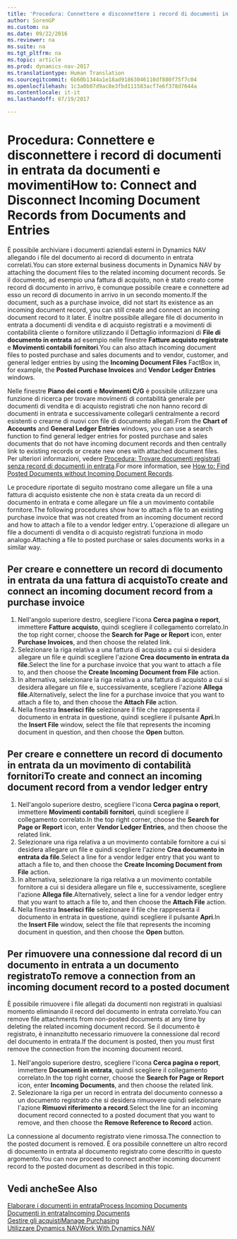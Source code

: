 ```yaml
---
title: 'Procedura: Connettere e disconnettere i record di documenti in entrata da documenti e movimenti'
author: SorenGP
ms.custom: na
ms.date: 09/22/2016
ms.reviewer: na
ms.suite: na
ms.tgt_pltfrm: na
ms.topic: article
ms.prod: dynamics-nav-2017
ms.translationtype: Human Translation
ms.sourcegitcommit: 6b60b1344a1e18ad91863046110df880f75f7c04
ms.openlocfilehash: 1c3a0b07d9ac8e3fbd111583acf7e6f378d7644a
ms.contentlocale: it-it
ms.lasthandoff: 07/19/2017

---
```


# <a name="how-to-connect-and-disconnect-incoming-document-records-from-documents-and-entries"></a><span data-ttu-id="7a9f9-102">Procedura: Connettere e disconnettere i record di documenti in entrata da documenti e movimenti</span><span class="sxs-lookup"><span data-stu-id="7a9f9-102">How to: Connect and Disconnect Incoming Document Records from Documents and Entries</span></span>
<span data-ttu-id="7a9f9-103">È possibile archiviare i documenti aziendali esterni in Dynamics NAV allegando i file del documento ai record di documento in entrata correlati.</span><span class="sxs-lookup"><span data-stu-id="7a9f9-103">You can store external business documents in Dynamics NAV by attaching the document files to the related incoming document records.</span></span> <span data-ttu-id="7a9f9-104">Se il documento, ad esempio una fattura di acquisto, non è stato creato come record di documento in arrivo, è comunque possibile creare e connettere ad esso un record di documento in arrivo in un secondo momento.</span><span class="sxs-lookup"><span data-stu-id="7a9f9-104">If the document, such as a purchase invoice, did not start its existence as an incoming document record, you can still create and connect an incoming document record to it later.</span></span> <span data-ttu-id="7a9f9-105">È inoltre possibile allegare file di documento in entrata a documenti di vendita e di acquisto registrati e a movimenti di contabilità cliente o fornitore utilizzando il Dettaglio informazioni di **File di documento in entrata** ad esempio nelle finestre **Fatture acquisto registrate** e **Movimenti contabili fornitori**.</span><span class="sxs-lookup"><span data-stu-id="7a9f9-105">You can also attach incoming document files to posted purchase and sales documents and to vendor, customer, and general ledger entries by using the **Incoming Document Files** FactBox in, for example, the **Posted Purchase Invoices** and **Vendor Ledger Entries** windows.</span></span>

<span data-ttu-id="7a9f9-106">Nelle finestre **Piano dei conti** e **Movimenti C/G** è possibile utilizzare una funzione di ricerca per trovare movimenti di contabilità generale per documenti di vendita e di acquisto registrati che non hanno record di documenti in entrata e successivamente collegarli centralmente a record esistenti o crearne di nuovi con file di documento allegati.</span><span class="sxs-lookup"><span data-stu-id="7a9f9-106">From the **Chart of Accounts** and **General Ledger Entries** windows, you can use a search function to find general ledger entries for posted purchase and sales documents that do not have incoming document records and then centrally link to existing records or create new ones with attached document files.</span></span> <span data-ttu-id="7a9f9-107">Per ulteriori informazioni, vedere [Procedura: Trovare documenti registrati senza record di documenti in entrata](across-how-find-posted-documents-without-income-document-records.md).</span><span class="sxs-lookup"><span data-stu-id="7a9f9-107">For more information, see [How to: Find Posted Documents without Incoming Document Records](across-how-find-posted-documents-without-income-document-records.md).</span></span>

<span data-ttu-id="7a9f9-108">Le procedure riportate di seguito mostrano come allegare un file a una fattura di acquisto esistente che non è stata creata da un record di documento in entrata e come allegare un file a un movimento contabile fornitore.</span><span class="sxs-lookup"><span data-stu-id="7a9f9-108">The following procedures show how to attach a file to an existing purchase invoice that was not created from an incoming document record and how to attach a file to a vendor ledger entry.</span></span> <span data-ttu-id="7a9f9-109">L'operazione di allegare un file a documenti di vendita o di acquisto registrati funziona in modo analogo.</span><span class="sxs-lookup"><span data-stu-id="7a9f9-109">Attaching a file to posted purchase or sales documents works in a similar way.</span></span>

## <a name="to-create-and-connect-an-incoming-document-record-from-a-purchase-invoice"></a><span data-ttu-id="7a9f9-110">Per creare e connettere un record di documento in entrata da una fattura di acquisto</span><span class="sxs-lookup"><span data-stu-id="7a9f9-110">To create and connect an incoming document record from a purchase invoice</span></span>
1. <span data-ttu-id="7a9f9-111">Nell'angolo superiore destro, scegliere l'icona **Cerca pagina o report**, immettere **Fatture acquisto**, quindi scegliere il collegamento correlato.</span><span class="sxs-lookup"><span data-stu-id="7a9f9-111">In the top right corner, choose the **Search for Page or Report** icon, enter **Purchase Invoices**, and then choose the related link.</span></span>
2. <span data-ttu-id="7a9f9-112">Selezionare la riga relativa a una fattura di acquisto a cui si desidera allegare un file e quindi scegliere l'azione **Crea documento in entrata da file**.</span><span class="sxs-lookup"><span data-stu-id="7a9f9-112">Select the line for a purchase invoice that you want to attach a file to, and then choose the **Create Incoming Document from File** action.</span></span>
3. <span data-ttu-id="7a9f9-113">In alternativa, selezionare la riga relativa a una fattura di acquisto a cui si desidera allegare un file e, successivamente, scegliere l'azione **Allega file**.</span><span class="sxs-lookup"><span data-stu-id="7a9f9-113">Alternatively, select the line for a purchase invoice that you want to attach a file to, and then choose the **Attach File** action.</span></span>
4. <span data-ttu-id="7a9f9-114">Nella finestra **Inserisci file** selezionare il file che rappresenta il documento in entrata in questione, quindi scegliere il pulsante **Apri**.</span><span class="sxs-lookup"><span data-stu-id="7a9f9-114">In the **Insert File** window, select the file that represents the incoming document in question, and then choose the **Open** button.</span></span>

## <a name="to-create-and-connect-an-incoming-document-record-from-a-vendor-ledger-entry"></a><span data-ttu-id="7a9f9-115">Per creare e connettere un record di documento in entrata da un movimento di contabilità fornitori</span><span class="sxs-lookup"><span data-stu-id="7a9f9-115">To create and connect an incoming document record from a vendor ledger entry</span></span>
1. <span data-ttu-id="7a9f9-116">Nell'angolo superiore destro, scegliere l'icona **Cerca pagina o report**, immettere **Movimenti contabili fornitori**, quindi scegliere il collegamento correlato.</span><span class="sxs-lookup"><span data-stu-id="7a9f9-116">In the top right corner, choose the **Search for Page or Report** icon, enter **Vendor Ledger Entries**, and then choose the related link.</span></span>
2. <span data-ttu-id="7a9f9-117">Selezionare una riga relativa a un movimento contabile fornitore a cui si desidera allegare un file e quindi scegliere l'azione **Crea documento in entrata da file**.</span><span class="sxs-lookup"><span data-stu-id="7a9f9-117">Select a line for a vendor ledger entry that you want to attach a file to, and then choose the **Create Incoming Document from File** action.</span></span>
3. <span data-ttu-id="7a9f9-118">In alternativa, selezionare la riga relativa a un movimento contabile fornitore a cui si desidera allegare un file e, successivamente, scegliere l'azione **Allega file**.</span><span class="sxs-lookup"><span data-stu-id="7a9f9-118">Alternatively, select a line for a vendor ledger entry that you want to attach a file to, and then choose the **Attach File** action.</span></span>
4. <span data-ttu-id="7a9f9-119">Nella finestra **Inserisci file** selezionare il file che rappresenta il documento in entrata in questione, quindi scegliere il pulsante **Apri**.</span><span class="sxs-lookup"><span data-stu-id="7a9f9-119">In the **Insert File** window, select the file that represents the incoming document in question, and then choose the **Open** button.</span></span>

## <a name="to-remove-a-connection-from-an-incoming-document-record-to-a-posted-document"></a><span data-ttu-id="7a9f9-120">Per rimuovere una connessione dal record di un documento in entrata a un documento registrato</span><span class="sxs-lookup"><span data-stu-id="7a9f9-120">To remove a connection from an incoming document record to a posted document</span></span>
<span data-ttu-id="7a9f9-121">È possibile rimuovere i file allegati da documenti non registrati in qualsiasi momento eliminando il record del documento in entrata correlato.</span><span class="sxs-lookup"><span data-stu-id="7a9f9-121">You can remove file attachments from non-posted documents at any time by deleting the related incoming document record.</span></span> <span data-ttu-id="7a9f9-122">Se il documento è registrato, è innanzitutto necessario rimuovere la connessione dal record del documento in entrata.</span><span class="sxs-lookup"><span data-stu-id="7a9f9-122">If the document is posted, then you must first remove the connection from the incoming document record.</span></span>

1. <span data-ttu-id="7a9f9-123">Nell'angolo superiore destro, scegliere l'icona **Cerca pagina o report**, immettere **Documenti in entrata**, quindi scegliere il collegamento correlato.</span><span class="sxs-lookup"><span data-stu-id="7a9f9-123">In the top right corner, choose the **Search for Page or Report** icon, enter **Incoming Documents**, and then choose the related link.</span></span>
2. <span data-ttu-id="7a9f9-124">Selezionare la riga per un record in entrata del documento connesso a un documento registrato che si desidera rimuovere quindi selezionare l'azione **Rimuovi riferimento a record**.</span><span class="sxs-lookup"><span data-stu-id="7a9f9-124">Select the line for an incoming document record connected to a posted document that you want to remove, and then choose the **Remove Reference to Record** action.</span></span>

<span data-ttu-id="7a9f9-125">La connessione al documento registrato viene rimossa.</span><span class="sxs-lookup"><span data-stu-id="7a9f9-125">The connection to the posted document is removed.</span></span> <span data-ttu-id="7a9f9-126">È ora possibile connettere un altro record di documento in entrata al documento registrato come descritto in questo argomento.</span><span class="sxs-lookup"><span data-stu-id="7a9f9-126">You can now proceed to connect another incoming document record to the posted document as described in this topic.</span></span>

## <a name="see-also"></a><span data-ttu-id="7a9f9-127">Vedi anche</span><span class="sxs-lookup"><span data-stu-id="7a9f9-127">See Also</span></span>  
[<span data-ttu-id="7a9f9-128">Elaborare i documenti in entrata</span><span class="sxs-lookup"><span data-stu-id="7a9f9-128">Process Incoming Documents</span></span>](across-process-income-documents.md)  
[<span data-ttu-id="7a9f9-129">Documenti in entrata</span><span class="sxs-lookup"><span data-stu-id="7a9f9-129">Incoming Documents</span></span>](across-income-documents.md)  
[<span data-ttu-id="7a9f9-130">Gestire gli acquisti</span><span class="sxs-lookup"><span data-stu-id="7a9f9-130">Manage Purchasing</span></span>](purchasing-manage-purchasing.md)  
[<span data-ttu-id="7a9f9-131">Utilizzare Dynamics NAV</span><span class="sxs-lookup"><span data-stu-id="7a9f9-131">Work With Dynamics NAV</span></span>](ui-work-product.md)

